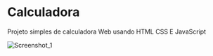 # Calculadora
Projeto simples de calculadora Web usando HTML CSS E JavaScript

![Screenshot_1](https://user-images.githubusercontent.com/84107769/207331453-43727add-0734-4ed9-8ef2-ed2a9fb24016.png)
